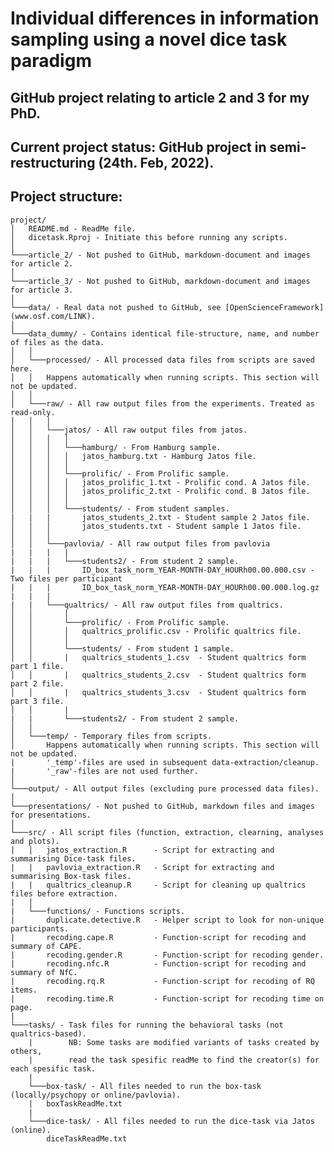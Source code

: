 # Individual differences in information sampling using a novel dice task paradigm

## GitHub project relating to article 2 and 3 for my PhD.

## Current project status: GitHub project in semi-restructuring (24th. Feb, 2022).

## Project structure:

    project/
    │   README.md - ReadMe file.
    │   dicetask.Rproj - Initiate this before running any scripts.  
    │
    └───article_2/ - Not pushed to GitHub, markdown-document and images for article 2.
    │
    └───article_3/ - Not pushed to GitHub, markdown-document and images for article 3.
    │
    └───data/ - Real data not pushed to GitHub, see [OpenScienceFramework](www.osf.com/LINK). 
    │
    └───data_dummy/ - Contains identical file-structure, name, and number of files as the data.
    │   │
    │   └───processed/ - All processed data files from scripts are saved here.
    │   │   Happens automatically when running scripts. This section will not be updated.
    │   │
    │   └───raw/ - All raw output files from the experiments. Treated as read-only.
    │   │   │
    │   │   └───jatos/ - All raw output files from jatos.
    │   │   │   │
    │   │   │   └───hamburg/ - From Hamburg sample.
    │   │   │   │   jatos_hamburg.txt - Hamburg Jatos file.
    │   │   │   │
    │   │   │   └───prolific/ - From Prolific sample.
    │   │   │   │   jatos_prolific_1.txt - Prolific cond. A Jatos file. 
    │   │   │   │   jatos_prolific_2.txt - Prolific cond. B Jatos file.
    │   │   │   │
    │   │   │   └───students/ - From student samples.
    |   |   |       jatos_students_2.txt - Student sample 2 Jatos file.   
    │   │   │       jatos_students.txt - Student sample 1 Jatos file.
    │   │   │
    │   │   └───pavlovia/ - All raw output files from pavlovia
    |   |   |   |
    |   |   |   └───students2/ - From student 2 sample.
    |   |   |       ID_box_task_norm_YEAR-MONTH-DAY_HOURh00.00.000.csv - Two files per participant
    |   |   |       ID_box_task_norm_YEAR-MONTH-DAY_HOURh00.00.000.log.gz
    |   |   |
    |   |   └───qualtrics/ - All raw output files from qualtrics.
    │   │       │
    │   │       └───prolific/ - From Prolific sample.
    │   │       │   qualtrics_prolific.csv - Prolific qualtrics file.
    │   │       │
    │   │       └───students/ - From student 1 sample.
    │   │       |   qualtrics_students_1.csv  - Student qualtrics form part 1 file.
    │   │       |   qualtrics_students_2.csv  - Student qualtrics form part 2 file.
    │   │       |   qualtrics_students_3.csv  - Student qualtrics form part 3 file.
    │   │       |
    |   |       └───students2/ - From student 2 sample.
    │   │   
    │   └───temp/ - Temporary files from scripts.
    │       Happens automatically when running scripts. This section will not be updated.
    |       '_temp'-files are used in subsequent data-extraction/cleanup.
    |       '_raw'-files are not used further.
    │
    └───output/ - All output files (excluding pure processed data files).
    │
    └───presentations/ - Not pushed to GitHub, markdown files and images for presentations.
    │
    └───src/ - All script files (function, extraction, clearning, analyses and plots).
    |   │   jatos_extraction.R      - Script for extracting and summarising Dice-task files.
    |   |   pavlovia_extraction.R   - Script for extracting and summarising Box-task files.
    |   |   qualtrics_cleanup.R     - Script for cleaning up qualtrics files before extraction.
    |   │
    |   └───functions/ - Functions scripts.
    |       duplicate.detective.R   - Helper script to look for non-unique participants.
    |       recoding.cape.R         - Function-script for recoding and summary of CAPE.
    |       recoding.gender.R       - Function-script for recoding gender. 
    |       recoding.nfc.R          - Function-script for recoding and summary of NfC.
    |       recoding.rq.R           - Function-script for recoding of RQ items.
    |       recoding.time.R         - Function-script for recoding time on page.
    |
    └───tasks/ - Task files for running the behavioral tasks (not qualtrics-based).
        |        NB: Some tasks are modified variants of tasks created by others, 
        |        read the task spesific readMe to find the creator(s) for each spesific task.
        |
        └───box-task/ - All files needed to run the box-task (locally/psychopy or online/pavlovia).
        |   boxTaskReadMe.txt    
        |
        └───dice-task/ - All files needed to run the dice-task via Jatos (online).
            diceTaskReadMe.txt